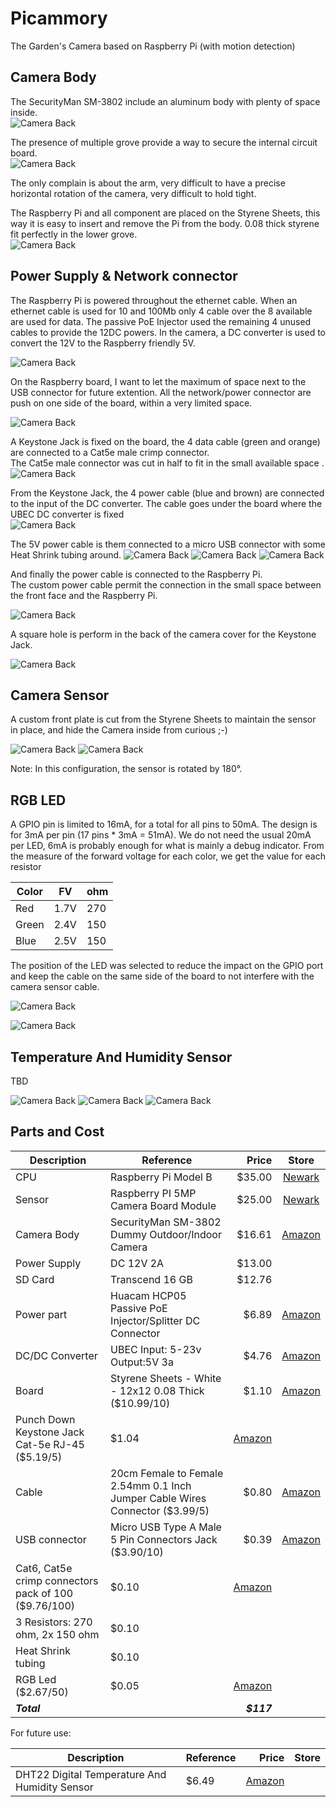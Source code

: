 Picammory
=========

The Garden's Camera based on Raspberry Pi (with motion detection)


## Camera Body

The SecurityMan SM-3802 include an aluminum body with plenty of space inside.  
![Camera Back](./image/Camera_out_body.jpg)

The presence of multiple grove provide a way to secure the internal circuit board.  
![Camera Back](./image/Camera_in_body.jpg)

The only complain is about the arm, very difficult to have a precise horizontal rotation of the camera, very difficult to hold tight.

The Raspberry Pi and all component are placed on the Styrene Sheets, this way it is easy to insert and remove the Pi from the body. 0.08 thick styrene fit perfectly in the lower grove.  
![Camera Back](./image/Camera_in.jpg)  

## Power Supply & Network connector


The Raspberry Pi is powered throughout the ethernet cable. When an ethernet cable is used for 10 and 100Mb only 4 cable over the 8 available are used for data. The passive PoE Injector used the remaining 4 unused cables to provide the 12DC powers. In the camera, a DC converter is used to convert the 12V to the Raspberry friendly 5V.

![Camera Back](./image/power.jpg)

On the Raspberry board, I want to let the maximum of space next to the USB connector for future extention. All the network/power connector are push on one side of the board, within a very limited space.  

![Camera Back](./image/Camera_in_network1.jpg)

 A Keystone Jack is fixed on the board, the 4 data cable (green and orange) are connected to a Cat5e male crimp connector.   
The Cat5e male connector was cut in half to fit in the small available space .  
![Camera Back](./image/Camera_in_network2.jpg)

From the Keystone Jack, the 4 power cable (blue and brown) are connected to the input of the DC converter. The cable goes under the board where the UBEC DC converter is fixed   
![Camera Back](./image/Camera_in_bottom.jpg)
 
The 5V power cable is them connected to a micro USB connector with some Heat Shrink tubing around.
![Camera Back](./image/Micro_USB_male_connector1.jpg)
![Camera Back](./image/Micro_USB_male_pin.png)
![Camera Back](./image/Micro_USB_male_connector2.jpg)

And finally the power cable is connected to the Raspberry Pi.   
The custom power cable permit the connection in the small space between the front face and the Raspberry Pi.  

![Camera Back](./image/Camera_in_usb_power.jpg)

A square hole is perform in the back of the camera cover for the Keystone Jack.  

![Camera Back](./image/Camera_in_back.jpg)

## Camera Sensor

A custom front plate is cut from the Styrene Sheets to maintain the sensor in place, and hide the Camera inside from curious ;-)   

![Camera Back](./image/Camera_in_custom_front.jpg)
![Camera Back](./image/Camera_in_front.jpg)

Note: In this configuration, the sensor is rotated by 180°.

## RGB LED

A GPIO pin is limited to 16mA, for a total for all pins to 50mA. The design is for 3mA per pin (17 pins * 3mA = 51mA).
We do not need the usual 20mA per LED, 6mA is probably enough for what is mainly a debug indicator.
From the measure of the forward voltage for each color, we get the value for each resistor

Color | FV | ohm
------|----|-----
Red   |1.7V|270
Green |2.4V|150
Blue  |2.5V|150

The position of the LED was selected to reduce the impact on the GPIO port and keep the cable on the same side of the board to not interfere with the camera sensor cable.

![Camera Back](./image/Camera_in_led.jpg)


![Camera Back](./image/Camera_diagram.jpg)

## Temperature And Humidity Sensor

TBD

![Camera Back](./image/Camera_in_humidity_sensor.jpg)
![Camera Back](./image/Camera_in_humidity_sensor_connector.jpg)
![Camera Back](./image/Camera_diagram.jpg)


## Parts and Cost

Description | Reference | Price | Store
------------|-----------|------:|:-----:
CPU | Raspberry Pi Model B | $35.00 | [Newark](http://www.newark.com/raspberry-pi/raspbrry-modb-512m/model-b-assembled-board-only/dp/43W5302)
Sensor | Raspberry PI 5MP Camera Board Module | $25.00 | [Newark](http://www.newark.com/raspberry-pi/rpi-camera-board/unknown/dp/69W0689)
Camera Body | SecurityMan SM-3802 Dummy Outdoor/Indoor Camera | $16.61 | [Amazon](http://www.amazon.com/gp/product/B003AXEFMI)
Power Supply | DC 12V 2A | $13.00 |
SD Card | Transcend 16 GB | $12.76 |
Power part | Huacam HCP05 Passive PoE Injector/Splitter DC Connector | $6.89 | [Amazon](http://www.amazon.com/gp/product/B00DZLSRJC)
DC/DC Converter | UBEC Input: 5-23v Output:5V 3a | $4.76 | [Amazon](http://www.amazon.com/gp/product/B00DSKJGIQ)
Board | Styrene Sheets - White - 12x12 0.08 Thick ($10.99/10)| $1.10  | [Amazon](http://www.amazon.com/gp/product/B00ICMZ62A)
| Punch Down Keystone Jack Cat-5e RJ-45 ($5.19/5)| $1.04 | [Amazon](http://www.amazon.com/gp/product/B004P3EK2M)
Cable | 20cm Female to Female 2.54mm 0.1 Inch Jumper Cable Wires Connector ($3.99/5)| $0.80 | [Amazon](http://www.amazon.com/gp/product/B00D8WOWMY)
USB connector | Micro USB Type A Male 5 Pin Connectors Jack ($3.90/10)| $0.39 | [Amazon](http://www.amazon.com/gp/product/B00AQWUCAA)
|Cat6, Cat5e crimp connectors pack of 100 ($9.76/100)|$0.10|[Amazon](http://www.amazon.com/gp/product/B00BS92DCK)
| 3 Resistors: 270 ohm, 2x 150 ohm| $0.10 |
| Heat Shrink tubing | $0.10 |
| RGB Led ($2.67/50)| $0.05 | [Amazon](http://www.amazon.com/gp/product/B005VMDROS)
***Total*** | | ***$117*** |

For future use:

Description | Reference | Price | Store
------------|-----------|------:|:-----:
| DHT22 Digital Temperature And Humidity Sensor | $6.49 | [Amazon](http://www.amazon.com/gp/product/B00CDHH3WQ)







  
